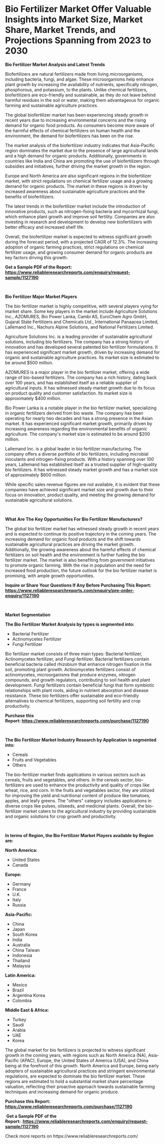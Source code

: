 <p><h1>Bio Fertilizer Market Offer Valuable Insights into Market Size, Market Share, Market Trends, and Projections Spanning from 2023 to 2030</h1></p><p><strong>Bio Fertilizer Market Analysis and Latest Trends</strong></p>
<p><p>Biofertilizers are natural fertilizers made from living microorganisms, including bacteria, fungi, and algae. These microorganisms help enhance plant growth by increasing the availability of nutrients, specifically nitrogen, phosphorous, and potassium, to the plants. Unlike chemical fertilizers, biofertilizers are eco-friendly and sustainable, as they do not leave behind harmful residues in the soil or water, making them advantageous for organic farming and sustainable agriculture practices.</p><p>The global biofertilizer market has been experiencing steady growth in recent years due to increasing environmental concerns and the rising demand for organic food products. As consumers become more aware of the harmful effects of chemical fertilizers on human health and the environment, the demand for biofertilizers has been on the rise.</p><p>The market analysis of the biofertilizer industry indicates that Asia-Pacific region dominates the market due to the presence of large agricultural lands and a high demand for organic products. Additionally, governments in countries like India and China are promoting the use of biofertilizers through subsidies and initiatives, further driving the market growth in the region.</p><p>Europe and North America are also significant regions in the biofertilizer market, with strict regulations on chemical fertilizer usage and a growing demand for organic products. The market in these regions is driven by increased awareness about sustainable agriculture practices and the benefits of biofertilizers.</p><p>The latest trends in the biofertilizer market include the introduction of innovative products, such as nitrogen-fixing bacteria and mycorrhizal fungi, which enhance plant growth and improve soil fertility. Companies are also investing in research and development to develop new biofertilizers with better efficacy and increased shelf life.</p><p>Overall, the biofertilizer market is expected to witness significant growth during the forecast period, with a projected CAGR of 12.3%. The increasing adoption of organic farming practices, strict regulations on chemical fertilizer usage, and growing consumer demand for organic products are key factors driving this growth.</p></p>
<p><strong>Get a Sample PDF of the Report:&nbsp; <a href="https://www.reliableresearchreports.com/enquiry/request-sample/1127190">https://www.reliableresearchreports.com/enquiry/request-sample/1127190</a></strong></p>
<p>&nbsp;</p>
<p><strong>Bio Fertilizer Major Market Players</strong></p>
<p><p>The bio fertilizer market is highly competitive, with several players vying for market share. Some key players in the market include Agriculture Solutions Inc., AZOMURES, Bio Power Lanka, Cambi AS, EuroChem Agro GmbH, Gujarat State Fertilizers and Chemicals Ltd., International Panaacea Limited, Lallemand Inc., Nachurs Alpine Solutions, and National Fertilizers Limited.</p><p>Agriculture Solutions Inc. is a leading provider of sustainable agricultural solutions, including bio fertilizers. The company has a strong history of innovation and has developed several patented bio fertilizer formulations. It has experienced significant market growth, driven by increasing demand for organic and sustainable agriculture practices. Its market size is estimated to be around $500 million.</p><p>AZOMURES is a major player in the bio fertilizer market, offering a wide range of bio-based fertilizers. The company has a rich history, dating back over 100 years, and has established itself as a reliable supplier of agricultural inputs. It has witnessed steady market growth due to its focus on product quality and customer satisfaction. Its market size is approximately $400 million.</p><p>Bio Power Lanka is a notable player in the bio fertilizer market, specializing in organic fertilizers derived from bio waste. The company has been operating for nearly two decades and has a strong presence in the Asian market. It has experienced significant market growth, primarily driven by increasing awareness regarding the environmental benefits of organic agriculture. The company's market size is estimated to be around $200 million.</p><p>Lallemand Inc. is a global leader in bio fertilizer manufacturing. The company offers a diverse portfolio of bio fertilizers, including microbial inoculants and nitrogen-fixing products. With a history spanning over 100 years, Lallemand has established itself as a trusted supplier of high-quality bio fertilizers. It has witnessed steady market growth and has a market size of approximately $600 million.</p><p>While specific sales revenue figures are not available, it is evident that these companies have achieved significant market size and growth due to their focus on innovation, product quality, and meeting the growing demand for sustainable agricultural solutions.</p></p>
<p>&nbsp;</p>
<p><strong>What Are The Key Opportunities For Bio Fertilizer Manufacturers?</strong></p>
<p><p>The global bio fertilizer market has witnessed steady growth in recent years and is expected to continue its positive trajectory in the coming years. The increasing demand for organic food products and the shift towards sustainable agricultural practices are driving the market growth. Additionally, the growing awareness about the harmful effects of chemical fertilizers on soil health and the environment is further fueling the bio fertilizer market. The market is also benefiting from government initiatives to promote organic farming. With the rise in population and the need for increased food production, the future outlook for the bio fertilizer market is promising, with ample growth opportunities.</p></p>
<p><strong>Inquire or Share Your Questions If Any Before Purchasing This Report: <a href="https://www.reliableresearchreports.com/enquiry/pre-order-enquiry/1127190">https://www.reliableresearchreports.com/enquiry/pre-order-enquiry/1127190</a></strong></p>
<p>&nbsp;</p>
<p><strong>Market Segmentation</strong></p>
<p><strong>The Bio Fertilizer Market Analysis by types is segmented into:</strong></p>
<p><ul><li>Bacterial Fertilizer</li><li>Actinomycetes Fertilizer</li><li>Fungi Fertilizer</li></ul></p>
<p><p>Bio fertilizer market consists of three main types: Bacterial fertilizer, Actinomycetes fertilizer, and Fungi fertilizer. Bacterial fertilizers contain beneficial bacteria called rhizobium that enhance nitrogen fixation in the soil, promoting plant growth. Actinomycetes fertilizers consist of actinomycetes, microorganisms that produce enzymes, nitrogen compounds, and growth regulators, contributing to soil health and plant development. Fungi fertilizers contain beneficial fungi that form symbiotic relationships with plant roots, aiding in nutrient absorption and disease resistance. These bio fertilizers offer sustainable and eco-friendly alternatives to chemical fertilizers, supporting soil fertility and crop productivity.</p></p>
<p><strong>Purchase this Report:&nbsp;<a href="https://www.reliableresearchreports.com/purchase/1127190">https://www.reliableresearchreports.com/purchase/1127190</a></strong></p>
<p>&nbsp;</p>
<p><strong>The Bio Fertilizer Market Industry Research by Application is segmented into:</strong></p>
<p><ul><li>Cereals</li><li>Fruits and Vegetables</li><li>Others</li></ul></p>
<p><p>The bio-fertilizer market finds applications in various sectors such as cereals, fruits and vegetables, and others. In the cereals sector, bio-fertilizers are used to enhance the productivity and quality of crops like wheat, rice, and corn. In the fruits and vegetables sector, they are utilized for improving the yield and nutritional content of produce like tomatoes, apples, and leafy greens. The "others" category includes applications in diverse crops like pulses, oilseeds, and medicinal plants. Overall, the bio-fertilizer market caters to the agricultural industry by providing sustainable and organic solutions for crop growth and productivity.</p></p>
<p>&nbsp;</p>
<p><strong>In terms of Region, the Bio Fertilizer Market Players available by Region are:</strong></p>
<p>
    <p> <strong> North America: </strong>
        <ul>
            <li>United States</li>
            <li>Canada</li>
        </ul>
        </p> 
    <p> <strong> Europe: </strong>
        <ul>
            <li>Germany</li>
            <li>France</li>
            <li>U.K.</li>
            <li>Italy</li>
            <li>Russia</li>
        </ul>
        </p> 
    <p> <strong> Asia-Pacific: </strong>
        <ul>
            <li>China</li>
            <li>Japan</li>
            <li>South Korea</li>
            <li>India</li>
            <li>Australia</li>
            <li>China Taiwan</li>
            <li>Indonesia</li>
            <li>Thailand</li>
            <li>Malaysia</li>
        </ul>
        </p> 
    <p> <strong> Latin America: </strong>
        <ul>
            <li>Mexico</li>
            <li>Brazil</li>
            <li>Argentina Korea</li>
            <li>Colombia</li>
        </ul>
        </p> 
    <p> <strong> Middle East & Africa: </strong>
        <ul>
            <li>Turkey</li>
            <li>Saudi</li>
            <li>Arabia</li>
            <li>UAE</li>
            <li>Korea</li>
        </ul>
    </p>
    </p>
<p><p>The global market for bio fertilizers is projected to witness significant growth in the coming years, with regions such as North America (NA), Asia-Pacific (APAC), Europe, the United States of America (USA), and China being at the forefront of this growth. North America and Europe, being early adopters of sustainable agricultural practices and stringent environmental regulations, are expected to dominate the bio fertilizer market. These regions are estimated to hold a substantial market share percentage valuation, reflecting their proactive approach towards sustainable farming techniques and increasing demand for organic produce.</p></p>
<p><strong>Purchase this Report: <a href="https://www.reliableresearchreports.com/purchase/1127190">https://www.reliableresearchreports.com/purchase/1127190</a></strong></p>
<p>&nbsp;<strong>Get a Sample PDF of the Report:&nbsp;&nbsp;<a href="https://www.reliableresearchreports.com/enquiry/request-sample/1127190">https://www.reliableresearchreports.com/enquiry/request-sample/1127190</a></strong></p>
<p><strong></strong></p>
<p>Check more reports on https://www.reliableresearchreports.com/</p>